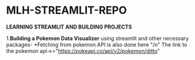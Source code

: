 # MLH-STREAMLIT-REPO
**LEARNING STREAMLIT AND BUILDING PROJECTS**

1.**Building a Pokemon Data Visualizer** using streamlit and other necessary packages-
  *Fetching from pokemon API is also done here "/n"
  The link to the pokemon api->>"https://pokeapi.co/api/v2/pokemon/ditto"
  
